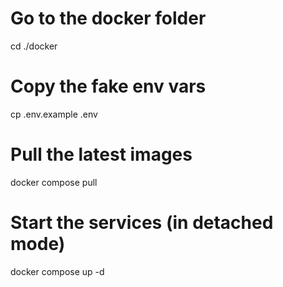 # Go to the docker folder

cd ./docker

# Copy the fake env vars

cp .env.example .env

# Pull the latest images

docker compose pull

# Start the services (in detached mode)

docker compose up -d

<!-- ssh -NL 3001:localhost:6543 root@$(docker-machine ip docker.example.com) -->
